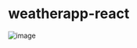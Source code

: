 # weatherapp-react

![image](https://user-images.githubusercontent.com/52570863/171328647-aa178709-ee5c-4cd3-b127-654ce6c7beaa.png)

